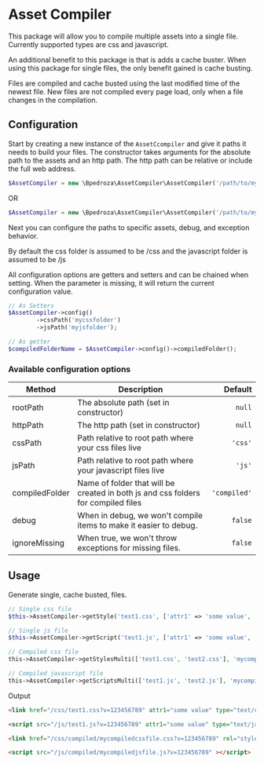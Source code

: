 # Asset Compiler
This package will allow you to compile multiple assets into a single file. Currently supported types are css and javascript.


An additional benefit to this package is that is adds a cache buster. 
When using this package for single files, the only benefit gained is cache busting.


Files are compiled and cache busted using the last modified time of the newest file. New files are not compiled every page load, only when 
a file changes in the compilation.

## Configuration

Start by creating a new instance of the `AssetCcompiler` and give it paths it needs to build your files.
The constructor takes arguments for the absolute path to the assets and an http path. The http path can be relative or include the full web address.
```php
$AssetCompiler = new \Bpedroza\AssetCompiler\AssetCompiler('/path/to/my/assets/', '/assets/');
```
OR
```php
$AssetCompiler = new \Bpedroza\AssetCompiler\AssetCompiler('/path/to/my/assets/', 'http://www.example.com');
```

Next you can configure the paths to specific assets, debug, and exception behavior. 

By default the css folder is assumed to be /css and the javascript folder is assumed to be /js

All configuration options are getters and setters and can be chained when setting. When the parameter is missing, it will return the current configuration value.

```php
// As Setters
$AssetCompiler->config()
        ->cssPath('mycssfolder')
        ->jsPath('myjsfolder');

// As getter
$compiledFolderName = $AssetCompiler->config()->compiledFolder();
```

### Available configuration options

| Method        | Description   | Default  |
| ------------- |-------------| -----:|
| rootPath     | The absolute path (set in constructor) | `null` |
| httpPath     | The http path (set in constructor) | `null` |
| cssPath     | Path relative to root path where your css files live | `'css'` |
| jsPath      | Path relative to root path where your javascript files live     |   `'js'` |
| compiledFolder | Name of folder that will be created in both js and css folders for compiled files      |    `'compiled'` |
| debug | When in debug, we won't compile items to make it easier to debug.     |    `false` |
| ignoreMissing | When true, we won't throw exceptions for missing files.      |    `false` |

## Usage

Generate single, cache busted, files.


```php
// Single css file
$this->AssetCompiler->getStyle('test1.css', ['attr1' => 'some value', 'type' => 'text/css']);

// Single js file
$this->AssetCompiler->getScript('test1.js', ['attr1' => 'some value', 'type' => 'text/javascript']);

// Compiled css file
this->AssetCompiler->getStylesMulti(['test1.css', 'test2.css'], 'mycompiledcssfile.css', $attributes = []);

// Compiled javascript file
this->AssetCompiler->getScriptsMulti(['test1.js', 'test2.js'], 'mycompiledjsfile.js', $attributes = []);

```

Output
```html
<link href="/css/test1.css?v=123456789" attr1="some value" type="text/css" rel="stylesheet" />

<script src="/js/test1.js?v=123456789" attr1="some value" type="text/javascript" ></script>

<link href="/css/compiled/mycompiledcssfile.css?v=123456789" rel="stylesheet" />

<script src="/js/compiled/mycompiledjsfile.js?v=123456789" ></script>
```